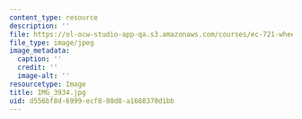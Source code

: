 ```yaml
---
content_type: resource
description: ''
file: https://ol-ocw-studio-app-qa.s3.amazonaws.com/courses/ec-721-wheelchair-design-in-developing-countries-spring-2009/d556bf8d6999ecf880d8a1688370d1bb_IMG_3934.jpg
file_type: image/jpeg
image_metadata:
  caption: ''
  credit: ''
  image-alt: ''
resourcetype: Image
title: IMG_3934.jpg
uid: d556bf8d-6999-ecf8-80d8-a1688370d1bb
---
```

